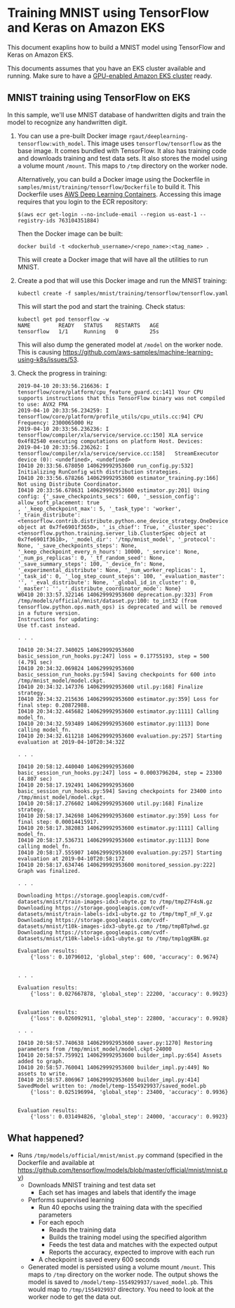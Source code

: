 # Training MNIST using TensorFlow and Keras on Amazon EKS

This document exaplins how to build a MNIST model using TensorFlow and Keras on Amazon EKS.

This documents assumes that you have an EKS cluster available and running. Make sure to have a [GPU-enabled Amazon EKS cluster](eks-gpu.md) ready.

## MNIST training using TensorFlow on EKS

In this sample, we'll use MNIST database of handwritten digits and train the model to recognize any handwritten digit.

1. You can use a pre-built Docker image `rgaut/deeplearning-tensorflow:with_model`. This image uses `tensorflow/tensorflow` as the base image. It comes bundled with TensorFlow. It also has training code and downloads training and test data sets. It also stores the model using a volume mount `/mount`. This maps to `/tmp` directory on the worker node.

   Alternatively, you can build a Docker image using the Dockerfile in `samples/mnist/training/tensorflow/Dockerfile` to build it. This Dockerfile uses [AWS Deep Learning Containers](https://aws.amazon.com/machine-learning/containers/). Accessing this image requires that you login to the ECR repository:

   ```
   $(aws ecr get-login --no-include-email --region us-east-1 --registry-ids 763104351884)
   ```
 
   Then the Docker image can be built:

   ```
   docker build -t <dockerhub_username>/<repo_name>:<tag_name> .
   ```

   This will create a Docker image that will have all the utilities to run MNIST.

2. Create a pod that will use this Docker image and run the MNIST training:

   ```
   kubectl create -f samples/mnist/training/tensorflow/tensorflow.yaml
   ```

   This will start the pod and start the training. Check status:

   ```
   kubectl get pod tensorflow -w
   NAME         READY   STATUS    RESTARTS   AGE
   tensorflow   1/1     Running   0          25s
   ```

   This will also dump the generated model at `/model` on the worker node. This is causing https://github.com/aws-samples/machine-learning-using-k8s/issues/53.

3. Check the progress in training:

	```
	2019-04-10 20:33:56.216636: I tensorflow/core/platform/cpu_feature_guard.cc:141] Your CPU supports instructions that this TensorFlow binary was not compiled to use: AVX2 FMA
	2019-04-10 20:33:56.234259: I tensorflow/core/platform/profile_utils/cpu_utils.cc:94] CPU Frequency: 2300065000 Hz
	2019-04-10 20:33:56.236236: I tensorflow/compiler/xla/service/service.cc:150] XLA service 0x4f82540 executing computations on platform Host. Devices:
	2019-04-10 20:33:56.236262: I tensorflow/compiler/xla/service/service.cc:158]   StreamExecutor device (0): <undefined>, <undefined>
	I0410 20:33:56.678050 140629992953600 run_config.py:532] Initializing RunConfig with distribution strategies.
	I0410 20:33:56.678266 140629992953600 estimator_training.py:166] Not using Distribute Coordinator.
	I0410 20:33:56.678631 140629992953600 estimator.py:201] Using config: {'_save_checkpoints_secs': 600, '_session_config': allow_soft_placement: true
	, '_keep_checkpoint_max': 5, '_task_type': 'worker', '_train_distribute': <tensorflow.contrib.distribute.python.one_device_strategy.OneDeviceStrategy object at 0x7fe6901f3650>, '_is_chief': True, '_cluster_spec': <tensorflow.python.training.server_lib.ClusterSpec object at 0x7fe6901f3610>, '_model_dir': '/tmp/mnist_model', '_protocol': None, '_save_checkpoints_steps': None, '_keep_checkpoint_every_n_hours': 10000, '_service': None, '_num_ps_replicas': 0, '_tf_random_seed': None, '_save_summary_steps': 100, '_device_fn': None, '_experimental_distribute': None, '_num_worker_replicas': 1, '_task_id': 0, '_log_step_count_steps': 100, '_evaluation_master': '', '_eval_distribute': None, '_global_id_in_cluster': 0, '_master': '', '_distribute_coordinator_mode': None}
	W0410 20:33:57.322146 140629992953600 deprecation.py:323] From /tmp/models/official/mnist/dataset.py:100: to_int32 (from tensorflow.python.ops.math_ops) is deprecated and will be removed in a future version.
	Instructions for updating:
	Use tf.cast instead.

	. . .

	I0410 20:34:27.340025 140629992953600 basic_session_run_hooks.py:247] loss = 0.17755193, step = 500 (4.791 sec)
	I0410 20:34:32.069824 140629992953600 basic_session_run_hooks.py:594] Saving checkpoints for 600 into /tmp/mnist_model/model.ckpt.
	I0410 20:34:32.147376 140629992953600 util.py:168] Finalize strategy.
	I0410 20:34:32.215636 140629992953600 estimator.py:359] Loss for final step: 0.20872988.
	I0410 20:34:32.445682 140629992953600 estimator.py:1111] Calling model_fn.
	I0410 20:34:32.593489 140629992953600 estimator.py:1113] Done calling model_fn.
	I0410 20:34:32.611218 140629992953600 evaluation.py:257] Starting evaluation at 2019-04-10T20:34:32Z

	. . .

	I0410 20:58:12.440040 140629992953600 basic_session_run_hooks.py:247] loss = 0.0003796204, step = 23300 (4.807 sec)
	I0410 20:58:17.192491 140629992953600 basic_session_run_hooks.py:594] Saving checkpoints for 23400 into /tmp/mnist_model/model.ckpt.
	I0410 20:58:17.276602 140629992953600 util.py:168] Finalize strategy.
	I0410 20:58:17.342698 140629992953600 estimator.py:359] Loss for final step: 0.00014415917.
	I0410 20:58:17.382083 140629992953600 estimator.py:1111] Calling model_fn.
	I0410 20:58:17.536731 140629992953600 estimator.py:1113] Done calling model_fn.
	I0410 20:58:17.555907 140629992953600 evaluation.py:257] Starting evaluation at 2019-04-10T20:58:17Z
	I0410 20:58:17.634746 140629992953600 monitored_session.py:222] Graph was finalized.

	. . .

	Downloading https://storage.googleapis.com/cvdf-datasets/mnist/train-images-idx3-ubyte.gz to /tmp/tmpZ7F4sN.gz
	Downloading https://storage.googleapis.com/cvdf-datasets/mnist/train-labels-idx1-ubyte.gz to /tmp/tmpT_nF_V.gz
	Downloading https://storage.googleapis.com/cvdf-datasets/mnist/t10k-images-idx3-ubyte.gz to /tmp/tmpBTphwd.gz
	Downloading https://storage.googleapis.com/cvdf-datasets/mnist/t10k-labels-idx1-ubyte.gz to /tmp/tmp1qgKBN.gz

	Evaluation results:
		{'loss': 0.10796012, 'global_step': 600, 'accuracy': 0.9674}


	. . .

	Evaluation results:
		{'loss': 0.027667878, 'global_step': 22200, 'accuracy': 0.9923}


	Evaluation results:
		{'loss': 0.026092911, 'global_step': 22800, 'accuracy': 0.9928}

	. . .

	I0410 20:58:57.740638 140629992953600 saver.py:1270] Restoring parameters from /tmp/mnist_model/model.ckpt-24000
	I0410 20:58:57.759921 140629992953600 builder_impl.py:654] Assets added to graph.
	I0410 20:58:57.760041 140629992953600 builder_impl.py:449] No assets to write.
	I0410 20:58:57.806967 140629992953600 builder_impl.py:414] SavedModel written to: /model/temp-1554929937/saved_model.pb
		{'loss': 0.025196994, 'global_step': 23400, 'accuracy': 0.9936}


	Evaluation results:
		{'loss': 0.031494826, 'global_step': 24000, 'accuracy': 0.9923}
	```

## What happened?

- Runs `/tmp/models/official/mnist/mnist.py` command (specified in the Dockerfile and available at https://github.com/tensorflow/models/blob/master/official/mnist/mnist.py)
  - Downloads MNIST training and test data set
    - Each set has images and labels that identify the image
  - Performs supervised learning
    - Run 40 epochs using the training data with the specified parameters
    - For each epoch
      - Reads the training data
      - Builds the training model using the specified algorithm
      - Feeds the test data and matches with the expected output
      - Reports the accuracy, expected to improve with each run
  	- A checkpoint is saved every 600 seconds
  - Generated model is persisted using a volume mount `/mount`. This maps to `/tmp` directory on the worker node. The output shows the model is saved to `/model/temp-1554929937/saved_model.pb`. This would map to `/tmp/1554929937` directory. You need to look at the worker node to get the data out.

